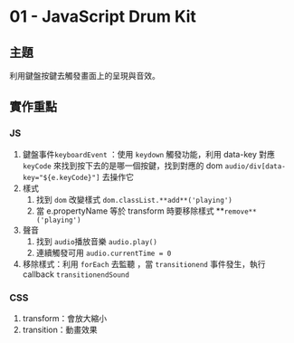 # 01 - JavaScript Drum Kit

## 主題

利用鍵盤按鍵去觸發畫面上的呈現與音效。

## 實作重點

### JS

1. 鍵盤事件`keyboardEvent` ：使用 `keydown` 觸發功能，利用 data-key 對應`keyCode` 來找到按下去的是哪一個按鍵，找到對應的 dom `audio/div[data-key="${e.keyCode}"]` 去操作它
2. 樣式
    1. 找到 `dom` 改變樣式 `dom.classList.**add**('playing')`
    2. 當 e.propertyName 等於 transform 時要移除樣式 **`remove**('playing')`
3. 聲音
    1. 找到 `audio`播放音樂 `audio.play()`
    2. 連續觸發可用 `audio.currentTime = 0`
4. 移除樣式：利用 `forEach` 去監聽 ，當 `transitionend` 事件發生，執行 callback  `transitionendSound`

### CSS

1. transform：會放大縮小
2. transition：動畫效果